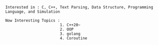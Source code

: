     Interested in : C, C++, Text Parsing, Data Structure, Programming Language, and Simulation
    
    Now Interesting Topics :                                 
                            1. C++20~ 
                            2. OOP 
                            3. golang
                            4. Coroutine

